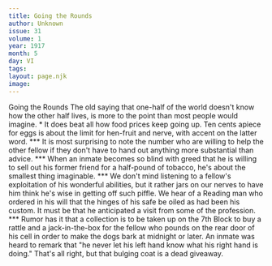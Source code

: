 ```yaml
---
title: Going the Rounds
author: Unknown
issue: 31
volume: 1
year: 1917
month: 5
day: VI
tags:
layout: page.njk
image:
---
```

Going the Rounds   The old saying that one-half of the world doesn't know how the other half lives, is more to the point than most people would imagine.   *   It does beat all how food prices keep going   up. Ten cents apiece for eggs is about the limit for hen-fruit and nerve, with accent on the latter word.   ***   It is most surprising to note the number who are willing to help the other fellow if they don't have to hand out anything more   substantial than advice.    ***   When an inmate becomes so blind with greed that he is willing to sell out his former friend for a half-pound of tobacco, he's about the smallest thing imaginable.   ***   We don't mind listening to a fellow's exploitation of his wonderful abilities, but it rather jars on our nerves to have him think he's wise in getting off such piffle.   We hear of a Reading man who ordered in his will that the hinges of his safe be oiled as had been his custom. It must be that he anticipated a visit from some of the profession.   ***   Rumor has it that a collection is to be taken up on the 7th Block to buy a rattle and a jack-in-the-box for the fellow who pounds on the rear door of his cell in order to make the dogs bark at midnight or later.   An inmate was heard to remark that "he never let his left hand know what his right hand is doing." That's all right, but that bulging coat is a dead giveaway.   




